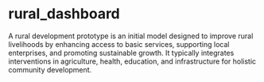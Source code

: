 # rural_dashboard
A rural development prototype is an initial model designed to improve rural livelihoods by enhancing access to basic services, supporting local enterprises, and promoting sustainable growth. It typically integrates interventions in agriculture, health, education, and infrastructure for holistic community development.
